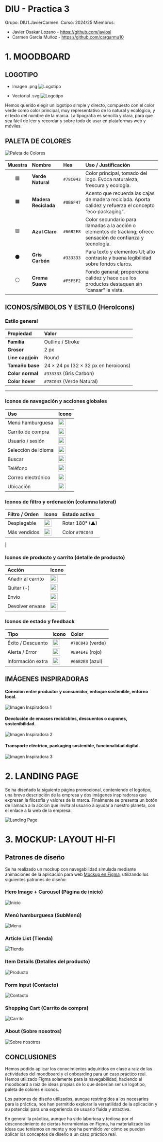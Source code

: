 # DIU - Practica 3

Grupo: DIU1.JavierCarmen.  Curso: 2024/25
Miembros:
 * Javier Osakar Lozano - https://github.com/javiosl
 * Carmen García Muñoz - https://github.com/cargarmu10

# 1. MOODBOARD

## LOGOTIPO

- Imagen .png
![Logotipo](LOGO.png)

- Vectorial .svg
![Logotipo](LOGO.svg)

Hemos querido elegir un logotipo simple y directo, compuesto con el color verde como color principal, muy representativo de lo natural y ecológico, y el texto del nombre de la marca. La tipografía es sencilla y clara, para que sea fácil de leer y recordar y sobre todo de usar en plataformas web y móviles.


## PALETA DE COLORES

![Paleta de Colores](PALETA_COLORES.png)

| Muestra | Nombre                | Hex       | Uso / Justificación                                                                                         |
|:-------:|:----------------------|:----------|:-------------------------------------------------------------------------------------------------------------|
| 🟩      | **Verde Natural**     | `#78C043` | Color principal, tomado del logo. Evoca naturaleza, frescura y ecología.                                     |
| 🟫      | **Madera Reciclada**  | `#8B6F47` | Acento que recuerda las cajas de madera reciclada. Aporta calidez y refuerza el concepto “eco‐packaging”.     |
| 🟦      | **Azul Claro**        | `#66B2E8` | Color secundario para llamadas a la acción o elementos de tracking; ofrece sensación de confianza y tecnología. |
| ⚫️      | **Gris Carbón**       | `#333333` | Para texto y elementos UI; alto contraste y buena legibilidad sobre fondos claros.                          |
| ⚪️      | **Crema Suave**       | `#F5F5F2` | Fondo general; proporciona calidez y hace que los productos destaquen sin “cansar” la vista.                 |


## ICONOS/SÍMBOLOS Y ESTILO (HeroIcons)

### Estilo general

| Propiedad        | Valor                                  |
|:-----------------|:---------------------------------------|
| **Familia**      | Outline / Stroke                       |
| **Grosor**       | 2 px                                   |
| **Line cap/join**| Round                                  |
| **Tamaño base**  | 24 × 24 px (32 × 32 px en heroicons)   |
| **Color normal** | `#333333` (Gris Carbón)               |
| **Color hover**  | `#78C043` (Verde Natural)             |

---

### Iconos de navegación y acciones globales

| Uso                | Icono                                                                                                                                                                                         |
|:-------------------|:----------------------------------------------------------------------------------------------------|
| Menú hamburguesa   | <img src="https://unpkg.com/feather-icons/dist/icons/menu.svg" width="24" height="24" /> |
| Carrito de compra  | <img src="https://unpkg.com/feather-icons/dist/icons/shopping-cart.svg" width="24" height="24" />    |
| Usuario / sesión   | <img src="https://unpkg.com/feather-icons/dist/icons/user.svg" width="24" height="24" />     |
| Selección de idioma| <img src="https://unpkg.com/feather-icons/dist/icons/globe.svg" width="24" height="24" />    |
| Buscar             | <img src="search.png" width="24" height="24" />   |
| Teléfono           | <img src="https://unpkg.com/feather-icons/dist/icons/phone.svg" width="24" height="24" />    |
| Correo electrónico | <img src="https://unpkg.com/feather-icons/dist/icons/mail.svg" width="24" height="24" />    |
| Ubicación          | <img src="https://unpkg.com/feather-icons/dist/icons/map-pin.svg" width="24" height="24" />    |


### Iconos de filtro y ordenación (columna lateral)

| Filtro / Orden        | Icono                                                                                           | Estado activo     |
|:----------------------|:------------------------------------------------------------------------------------------------|:------------------|
| Desplegable           | <img src="https://unpkg.com/feather-icons/dist/icons/chevron-down.svg" width="24" height="24" /> | Rotar 180° (▲)    |
| Más vendidos          | <img src="https://unpkg.com/feather-icons/dist/icons/trending-up.svg" width="24" height="24" />  | Color `#78C043`   |
|


### Iconos de producto y carrito (detalle de producto)

| Acción            | Icono                                                                                             |
|:------------------|:--------------------------------------------------------------------------------------------------|
| Añadir al carrito | <img src="https://unpkg.com/feather-icons/dist/icons/plus-circle.svg" width="24" height="24" />     |
| Quitar (-)        | <img src="https://unpkg.com/feather-icons/dist/icons/minus-circle.svg" width="24" height="24" />    |
| Envío             | <img src="https://unpkg.com/feather-icons/dist/icons/truck.svg" width="24" height="24" />     |
| Devolver envase   | <img src="https://unpkg.com/feather-icons/dist/icons/refresh-cw.svg" width="24" height="24" />      |


### Iconos de estado y feedback

| Tipo                | Icono                                                                                           | Color              |
|:--------------------|:-----------------------------------------------------------------------------------------------|:-------------------|
| Éxito / Descuento   | <img src="https://unpkg.com/feather-icons/dist/icons/check-circle.svg" width="24" height="24" /> | `#78C043` (verde)  |
| Alerta / Error      | <img src="https://unpkg.com/feather-icons/dist/icons/alert-circle.svg" width="24" height="24" /> | `#E94E4E` (rojo)   |
| Información extra   | <img src="https://unpkg.com/feather-icons/dist/icons/info.svg" width="24" height="24" />         | `#66B2E8` (azul)   |


## IMÁGENES INSPIRADORAS

#### Conexión entre productor y consumidor, enfoque sostenible, entorno local.
![Imagen Inspiradora 1](IMG_INSP_1.png)

#### Devolución de envases reciclables, descuentos o cupones, sostenibilidad.
![Imagen Inspiradora 2](IMG_INSP_2.png)

#### Transporte eléctrico, packaging sostenible, funcionalidad digital.
![Imagen Inspiradora 3](IMG_INSP_3.png)


# 2. LANDING PAGE

Se ha diseñado la siguiente página promocional, conteniendo el logotipo, una breve descripción de la empresa y dos imágenes inspiradoras que expresan la filosofía y valores de la marca. Finalmente se presenta un botón de llamada a la acción que invita al usuario a ayudar a nuestro planeta, con el enlace a la web de la empresa.

![Landing Page](LANDING_PAGE.png)

# 3. MOCKUP: LAYOUT HI-FI

## Patrones de diseño

Se ha realizado un mockup con navegabilidad simulada mediante animaciones de la aplicación para web [Mockup en Figma](https://www.figma.com/design/NFUHxHGGa9HnGKbSnbm49o/Protocolo-TOTAL-RP?m=auto&t=lJTwSbpXoMqKUMaR-6), utilizando los siguientes patrones de diseño:

### Hero Image + Carousel (Página de inicio)
![Inicio](INICIO.png)

### Menú hamburguesa (SubMenú)
![Menu](HAMBURGUESA.png)

### Article List (Tienda)
![Tienda](TIENDA.png)

### Item Details (Detalles del producto)
![Producto](PRODUCTO.png)

### Form Input (Contacto)
![Contacto](CONTACTO.png)

### Shopping Cart (Carrito de compra)
![Carrito](CARRITO.png)

### About (Sobre nosotros)
![Sobre nosotros](SOBRENOSOTROS.png)

## CONCLUSIONES

Hemos podido aplicar los conocimientos adquiridos en clase a raiz de las actividades del moodboard y el onboarding para un caso práctico real. Hemos utilizado Figma solamente para la navegabilidad, haciendo el moodboard a raiz de ideas propias de lo que deberían ser un logotipo, paleta de colores e iconos. 

Los patrones de diseño utilizados, aunque restringidos a los necesarios para la práctica, nos han permitido explorar la versatilidad de la aplicación y su potencial para una experiencia de usuario fluida y atractiva.

En general la práctica, aunque ha sido laboriosa y tediosa por el desconocimiento de ciertas herramientas en Figma, ha materializado las ideas que teníamos en mente y nos ha permitido ver cómo se pueden aplicar los conceptos de diseño a un caso práctico real.